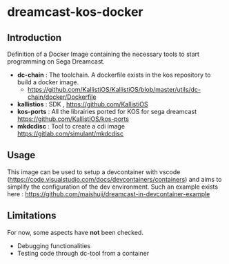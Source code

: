 # dreamcast-kos-docker

## Introduction 

Definition of a Docker Image containing the necessary tools to start programming on Sega Dreamcast.

* **dc-chain** : The toolchain. A dockerfile exists in the kos repository to build a docker image.
   - https://github.com/KallistiOS/KallistiOS/blob/master/utils/dc-chain/docker/Dockerfile
* **kallistios** : SDK , https://github.com/KallistiOS
* **kos-ports** : All the librairies ported for KOS for sega dreamcast https://github.com/KallistiOS/kos-ports
* **mkdcdisc** : Tool to create a cdi image https://gitlab.com/simulant/mkdcdisc

## Usage
This image can be used to setup a devcontainer with vscode (https://code.visualstudio.com/docs/devcontainers/containers) and aims to simplify the configuration of the dev environment.
Such an example exists here : https://github.com/maishuji/dreamcast-in-devcontainer-example

## Limitations
For now, some aspects have **not** been checked.
- Debugging functionalities
- Testing code through dc-tool from a container